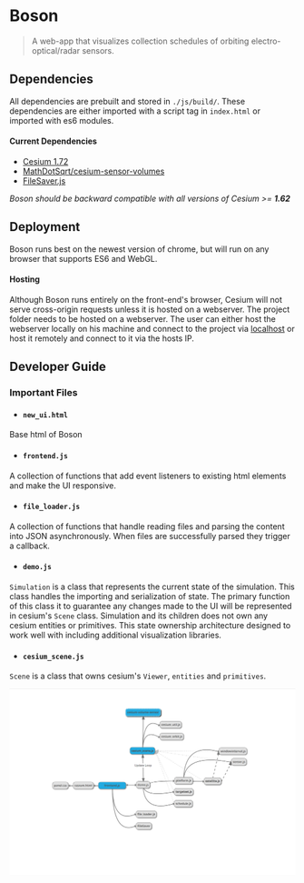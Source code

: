 # Boson
>A web-app that visualizes collection schedules of orbiting
electro-optical/radar sensors.

## Dependencies
All dependencies are prebuilt and stored in `./js/build/`. These dependencies
are either imported with a script tag in `index.html` or imported with es6 modules.

#### Current Dependencies
- [Cesium 1.72](https://cesium.com/downloads/)
- [MathDotSqrt/cesium-sensor-volumes](https://github.com/MathDotSqrt/cesium-sensor-volumes)
- [FileSaver.js](https://github.com/eligrey/FileSaver.js/)

*Boson should be backward compatible with all versions of Cesium >= __1.62__*

## Deployment

Boson runs best on the newest version of chrome, but will run on any browser
that supports ES6 and WebGL.

#### Hosting
Although Boson runs entirely on the front-end's browser, Cesium will not serve
cross-origin requests unless it is hosted on a webserver. The project folder needs to be hosted on a webserver. The user can either host
the webserver locally on his machine and connect to the project via
[localhost](localhost:8080/boson/new_ui.html) or host it remotely and connect to
it via the hosts IP.

## Developer Guide

### Important Files
  - #### `new_ui.html`
  Base html of Boson
  - #### `frontend.js`
  A collection of functions that add event listeners to existing html elements
  and make the UI responsive.
  - #### `file_loader.js`
  A collection of functions that handle reading files and parsing the content
  into JSON asynchronously. When files are successfully parsed they trigger a callback.
  - #### `demo.js`
  `Simulation` is a class that represents the current state of the simulation.
  This class handles the importing and serialization of state. The primary function
  of this class it to guarantee any changes made to the UI will be represented in
  cesium's `Scene` class. Simulation and its children does not own any cesium entities or
  primitives. This state ownership architecture designed to work well with including
  additional visualization libraries.
  - #### `cesium_scene.js`
  `Scene` is a class that owns cesium's `Viewer`, `entities` and `primitives`.

  <img src="docs/codereview.png" width="800">
